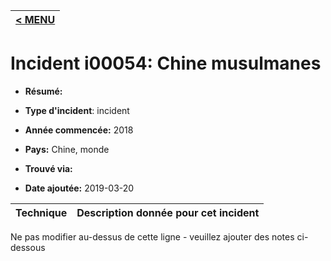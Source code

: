 |[< MENU](../README.md)|
|---|
# Incident i00054: Chine musulmanes

* **Résumé:**

* **Type d'incident**: incident

* **Année commencée:** 2018

* **Pays:** Chine, monde

* **Trouvé via:**

* **Date ajoutée:** 2019-03-20
 

|Technique |Description donnée pour cet incident |
|--------- |------------------------- |


Ne pas modifier au-dessus de cette ligne - veuillez ajouter des notes ci-dessous